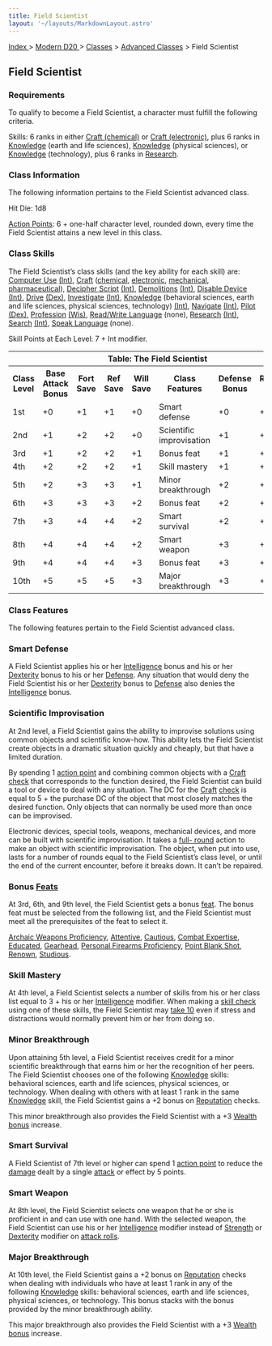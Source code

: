 ```yaml
---
title: Field Scientist
layout: '~/layouts/MarkdownLayout.astro'
---
```


[ Index ](/) > [ Modern D20 ](/modern.d20.srd) > [Classes](/modern.d20.srd/classes) > [Advanced Classes](/modern.d20.srd/classes/advanced) > Field Scientist

## Field Scientist

### Requirements

To qualify to become a Field Scientist, a character must fulfill the following
criteria.

Skills: 6 ranks in either [Craft (chemical)](/modern.d20.srd/skills/craft.chemical) or [Craft (electronic)](/modern.d20.srd/skills/craft.electronic), plus 6 ranks in
[Knowledge](/modern.d20.srd/skills/knowledge) (earth and life sciences),
[Knowledge](/modern.d20.srd/skills/knowledge) (physical sciences), or
[Knowledge](/modern.d20.srd/skills/knowledge) (technology), plus 6 ranks in
[Research](/modern.d20.srd/skills/research).

### Class Information

The following information pertains to the Field Scientist ­advanced class.

Hit Die: 1d8

[Action Points](/modern.d20.srd/basics/action.points): 6 + one-half character
level, rounded down, every time the Field Scientist attains a new level in
this class.

### Class Skills

The Field Scientist’s class skills (and the key ability for each skill) are:
[Computer Use](/modern.d20.srd/skills/computer.use)
[(Int)](/modern.d20.srd/basics/ability.scores),
[Craft](/modern.d20.srd/skills/craft)
([chemical](/modern.d20.srd/skills/craft.chemical),
[electronic](/modern.d20.srd/skills/craft.electronic),
[mechanical](/modern.d20.srd/skills/craft.mechanical),
[pharmaceutical](/modern.d20.srd/skills/craft.pharmaceutical)), [Decipher Script](/modern.d20.srd/skills/decipher.script)
[(Int)](/modern.d20.srd/basics/ability.scores),
[Demolitions](/modern.d20.srd/skills/demolitions)
[(Int)](/modern.d20.srd/basics/ability.scores), [Disable Device](/modern.d20.srd/skills/disable.device)
[(Int)](/modern.d20.srd/basics/ability.scores),
[Drive](/modern.d20.srd/skills/drive)
[(Dex)](/modern.d20.srd/basics/ability.scores),
[Investigate](/modern.d20.srd/skills/investigate)
[(Int)](/modern.d20.srd/basics/ability.scores),
[Knowledge](/modern.d20.srd/skills/knowledge) (behavioral sciences, earth and
life sciences, physical sciences, technology)
[(Int)](/modern.d20.srd/basics/ability.scores),
[Navigate](/modern.d20.srd/skills/navigate)
[(Int)](/modern.d20.srd/basics/ability.scores),
[Pilot](/modern.d20.srd/skills/pilot)
[(Dex)](/modern.d20.srd/basics/ability.scores),
[Profession](/modern.d20.srd/skills/profession)
[(Wis)](/modern.d20.srd/basics/ability.scores), [Read/Write Language](/modern.d20.srd/skills/read.write.language) (none),
[Research](/modern.d20.srd/skills/research)
[(Int)](/modern.d20.srd/basics/ability.scores),
[Search](/modern.d20.srd/skills/search)
[(Int)](/modern.d20.srd/basics/ability.scores), [Speak Language](/modern.d20.srd/skills/speak.language) (none).

Skill Points at Each Level: 7 + Int modifier.


<table><th colspan="8">Table: The Field Scientist</th> <tr> <th>Class Level</th><th>Base Attack Bonus</th><th>Fort Save</th><th>Ref Save</th><th>Will Save</th><th>Class Features</th><th>Defense Bonus</th><th>Reputation Bonus</th> </tr> <tr><td>1st</td><td>+0</td><td>+1</td><td>+1</td><td>+0</td><td>Smart defense</td><td>+0</td><td>+0</td></tr> <tr class="shaded"><td>2nd</td><td>+1</td><td>+2</td><td>+2</td><td>+0</td><td>Scientific improvisation</td><td>+1</td><td>+0</td></tr> <tr><td>3rd</td><td>+1</td><td>+2</td><td>+2</td><td>+1</td><td>Bonus feat</td><td>+1</td><td>+1</td></tr> <tr class="shaded"><td>4th</td><td>+2</td><td>+2</td><td>+2</td><td>+1</td><td>Skill mastery</td><td>+1</td><td>+1</td></tr> <tr><td>5th</td><td>+2</td><td>+3</td><td>+3</td><td>+1</td><td>Minor breakthrough</td><td>+2</td><td>+1</td></tr> <tr class="shaded"><td>6th</td><td>+3</td><td>+3</td><td>+3</td><td>+2</td><td>Bonus feat</td><td>+2</td><td>+2</td></tr> <tr><td>7th</td><td>+3</td><td>+4</td><td>+4</td><td>+2</td><td>Smart survival</td><td>+2</td><td>+2</td></tr> <tr class="shaded"><td>8th</td><td>+4</td><td>+4</td><td>+4</td><td>+2</td><td>Smart weapon</td><td>+3</td><td>+2</td></tr> <tr><td>9th</td><td>+4</td><td>+4</td><td>+4</td><td>+3</td><td>Bonus feat</td><td>+3</td><td>+3</td></tr> <tr class="shaded"><td>10th</td><td>+5</td><td>+5</td><td>+5</td><td>+3</td><td>Major breakthrough</td><td>+3</td><td>+3</td></tr> </table>



### Class Features

The following features pertain to the Field Scientist advanced class.

### Smart Defense

A Field Scientist applies his or her
[Intelligence](/modern.d20.srd/basics/ability.scores) bonus and his or her
[Dexterity](/modern.d20.srd/basics/ability.scores) bonus to his or her
[Defense](/modern.d20.srd/combat/defense). Any situation that would deny the
Field Scientist his or her [Dexterity](/modern.d20.srd/basics/ability.scores)
bonus to [Defense](/modern.d20.srd/combat/defense) also denies the
[Intelligence](/modern.d20.srd/basics/ability.scores) bonus.

### Scientific Improvisation

At 2nd level, a Field Scientist gains the ability to improvise solutions using
common objects and scientific know-how. This ability lets the Field Scientist
create objects in a dramatic situation quickly and cheaply, but that have a
limited duration.

By spending 1 [action point](/modern.d20.srd/basics/action.points) and
combining common objects with a [Craft](/modern.d20.srd/skills/craft)
[check](/modern.d20.srd/skills/skill.basics) that corresponds to the
function desired, the Field Scientist can build a tool or device to deal with
any situation. The DC for the [Craft](/modern.d20.srd/skills/craft)
[check](/modern.d20.srd/skills/skill.basics) is equal to 5 + the
purchase DC of the object that most closely matches the desired function. Only
objects that can normally be used more than once can be improvised.

Electronic devices, special tools, weapons, mechanical devices, and more can
be built with scientific improvisation. It takes a [full- round](/modern.d20.srd/combat/full.round.actions) action to make an object
with scientific improvisation. The object, when put into use, lasts for a
number of rounds equal to the Field Scientist’s class level, or until the end
of the current encounter, before it breaks down. It can’t be repaired.

### Bonus [Feats](/modern.d20.srd/feats)

At 3rd, 6th, and 9th level, the Field Scientist gets a bonus
[feat](/modern.d20.srd/feats). The bonus feat must be selected from the
following list, and the Field Scientist must meet all the prerequisites of the
feat to select it.

[Archaic Weapons Proficiency](/modern.d20.srd/feats/archaic.weapons.proficiency),
[Attentive](/modern.d20.srd/feats/attentive),
[Cautious](/modern.d20.srd/feats/cautious), [Combat Expertise](/modern.d20.srd/feats/combat.expertise),
[Educated](/modern.d20.srd/feats/educated),
[Gearhead](/modern.d20.srd/feats/gearhead), [Personal Firearms Proficiency](/modern.d20.srd/feats/personal.firearms.proficiency), [Point Blank Shot](/modern.d20.srd/feats/point.blank.shot),
[Renown](/modern.d20.srd/feats/renown),
[Studious](/modern.d20.srd/feats/studious).

### Skill Mastery

At 4th level, a Field Scientist selects a number of skills from his or her
class list equal to 3 + his or her
[Intelligence](/modern.d20.srd/basics/ability.scores) modifier. When making a
[skill check](/modern.d20.srd/skills/skill.basics) using one of
these skills, the Field Scientist may [take 10](/modern.d20.srd/skills/skill.basics) even if stress and
distractions would normally prevent him or her from doing so.

### Minor Breakthrough

Upon attaining 5th level, a Field Scientist receives credit for a minor
scientific breakthrough that earns him or her the recognition of her peers.
The Field Scientist chooses one of the following
[Knowledge](/modern.d20.srd/skills/knowledge) skills: behavioral sciences,
earth and life sciences, physical sciences, or technology. When dealing with
others with at least 1 rank in the same
[Knowledge](/modern.d20.srd/skills/knowledge) skill, the Field Scientist gains
a +2 bonus on [Reputation](/modern.d20.srd/reputation) checks.

This minor breakthrough also provides the Field Scientist with a +3 [Wealth bonus](/modern.d20.srd/wealth/wealth.bonus) increase.

### Smart Survival

A Field Scientist of 7th level or higher can spend 1 [action point](/modern.d20.srd/basics/action.points) to reduce the
[damage](/modern.d20.srd/combat/damage) dealt by a single
[attack](/modern.d20.srd/combat/attack.roll) or effect by 5 points.

### Smart Weapon

At 8th level, the Field Scientist selects one weapon that he or she is
proficient in and can use with one hand. With the selected weapon, the Field
Scientist can use his or her
[Intelligence](/modern.d20.srd/basics/ability.scores) modifier instead of
[Strength](/modern.d20.srd/basics/ability.scores) or
[Dexterity](/modern.d20.srd/basics/ability.scores) modifier on [attack rolls](/modern.d20.srd/combat/attack.roll).

### Major Breakthrough

At 10th level, the Field Scientist gains a +2 bonus on
[Reputation](/modern.d20.srd/reputation) checks when dealing with individuals
who have at least 1 rank in any of the following
[Knowledge](/modern.d20.srd/skills/knowledge) skills: behavioral sciences,
earth and life sciences, physical sciences, or technology. This bonus stacks
with the bonus provided by the minor breakthrough ability.

This major breakthrough also provides the Field Scientist with a +3 [Wealth bonus](/modern.d20.srd/wealth/wealth.bonus) increase.

